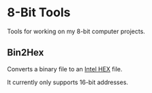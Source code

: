 # 8-Bit Tools

Tools for working on my 8-bit computer projects.

## Bin2Hex

Converts a binary file to an [Intel HEX](https://en.wikipedia.org/wiki/Intel_HEX) file.

It currently only supports 16-bit addresses.